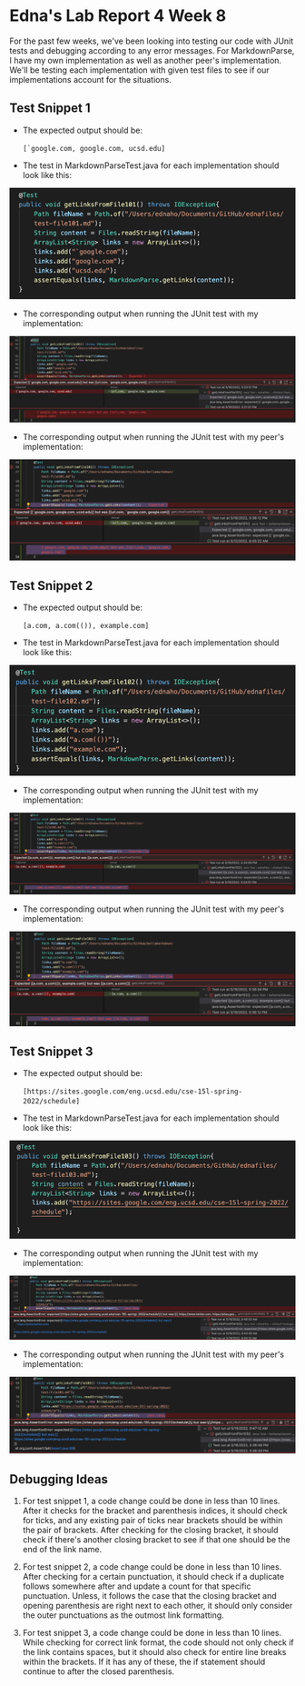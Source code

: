 # Edna's Lab Report 4 Week 8

For the past few weeks, we've been looking into testing our code with JUnit tests and debugging according to any error messages. For MarkdownParse, I have my own implementation as well as another peer's implementation. We'll be testing each implementation with given test files to see if our implementations account for the situations.

## **Test Snippet 1**

- The expected output should be:

    ```[`google.com, google.com, ucsd.edu]```
    
- The test in MarkdownParseTest.java for each implementation should look like this:

![myimptest1](myimptest1.png)

- The corresponding output when running the JUnit test with my implementation:

![myimptest1output](myimpytest1output.png)

- The corresponding output when running the JUnit test with my peer's implementation:

![bellatest1output](bellatest1output.png)


## **Test Snippet 2**

- The expected output should be:

    ```[a.com, a.com(()), example.com]```
    
- The test in MarkdownParseTest.java for each implementation should look like this:

![myimptest2](myimptest2.png)

- The corresponding output when running the JUnit test with my implementation:

![myimptest2output](myimptest2output.png)

- The corresponding output when running the JUnit test with my peer's implementation:

![bellatest2output](bellatest2output.png)


## **Test Snippet 3**

- The expected output should be:

    ```[https://sites.google.com/eng.ucsd.edu/cse-15l-spring-2022/schedule]```
    
- The test in MarkdownParseTest.java for each implementation should look like this:

![myimptest3](myimptest3.png)

- The corresponding output when running the JUnit test with my implementation:

![myimptest3output](myimp3output.png)

- The corresponding output when running the JUnit test with my peer's implementation:

![bellatest3output](bella3output.png)


## **Debugging Ideas**

1. For test snippet 1, a code change could be done in less than 10 lines. After it checks for the bracket and parenthesis indices, it should check for ticks, and any existing pair of ticks near brackets should be within the pair of brackets. After checking for the closing bracket, it should check if there's another closing bracket to see if that one should be the end of the link name. 

2. For test snippet 2, a code change could be done in less than 10 lines. After checking for a certain punctuation, it should check if a duplicate follows somewhere after and update a count for that specific punctuation. Unless, it follows the case that the closing bracket and opening parenthesis are right next to each other, it should only consider the outer punctuations as the outmost link formatting.

3. For test snippet 3, a code change could be done in less than 10 lines. While checking for correct link format, the code should not only check if the link contains spaces, but it should also check for entire line breaks within the brackets. If it has any of these, the if statement should continue to after the closed parenthesis.

